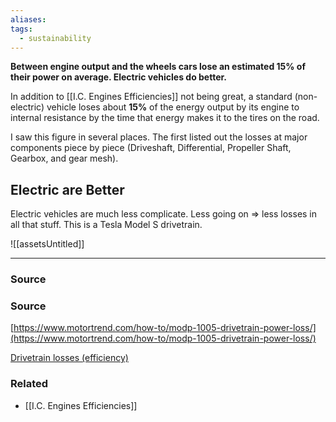 ```yaml
---
aliases: 
tags:
  - sustainability
---
```

**Between engine output and the wheels cars lose an estimated 15% of their power on average. Electric vehicles do better.**

In addition to [[I.C. Engines Efficiencies]] not being great, a standard (non-electric) vehicle loses about **15%** of the energy output by its engine to internal resistance by the time that energy makes it to the tires on the road.

I saw this figure in several places. The first listed out the losses at major components piece by piece (Driveshaft, Differential, Propeller Shaft, Gearbox, and gear mesh).

## Electric are Better

Electric vehicles are much less complicate. Less going on ⇒ less losses in all that stuff. This is a Tesla Model S drivetrain.

![[assetsUntitled]]

---

### Source

### Source

[https://www.motortrend.com/how-to/modp-1005-drivetrain-power-loss/](https://www.motortrend.com/how-to/modp-1005-drivetrain-power-loss/)

[Drivetrain losses (efficiency)](https://x-engineer.org/drivetrain-losses-efficiency/)

[](https://www.mcnallyinstitute.com/how-much-horsepower-is-lost-from-engine-to-wheels/)

### Related
- [[I.C. Engines Efficiencies]]